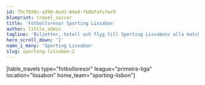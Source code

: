 ```yaml
---
id: 75cf026c-a298-4cd1-84a9-7b8bfafcfec9
blueprint: travel_soccer
title: 'Fotbollsresor Sporting Lissabon'
author: little_admin
tagline: 'Biljetter, hotell och flyg till Sporting Lissabons alla matcher i Primeira Liga'
hero_scroll_down: '1'
namn_i_meny: 'Sporting Lissabon'
slug: sporting-lissabon-2
---
```

<p>[table_travels type="fotbollsresor" league="primeira-liga" location="lissabon" home_team="sporting-lisbon"]</p>
